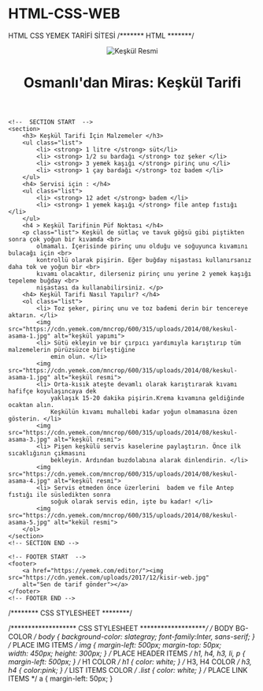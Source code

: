 # HTML-CSS-WEB
HTML CSS YEMEK TARİFİ SİTESİ
/******* HTML *******/
<!DOCTYPE html>
<html lang="en">
<head>
    <meta charset="UTF-8">
    <meta http-equiv="X-UA-Compatible" content="IE=edge">
    <meta name="viewport" content="width=device-width, initial-scale=1.0">
    <title>Yemek Tarifler | Keşkül Tarifi</title>
    <link rel="stylesheet" href="css/style.css">
</head>
<body>
    <!-- HEADER START -->
    <header id="head">
        <img src="https://cdn.yemek.com/mncrop/940/625/uploads/2014/08/keskul-yemekcom.jpg" alt="Keşkül Resmi"> 
        <h1> Osmanlı'dan Miras: Keşkül Tarifi </h1>
    </header>
    <!--  HEADER END  -->

    <!--  SECTION START  -->
    <section>
        <h3> Keşkül Tarifi İçin Malzemeler </h3>
        <ul class="list">
            <li> <strong> 1 litre </strong> süt</li>
            <li> <strong> 1/2 su bardağı </strong> toz şeker </li>
            <li> <strong> 3 yemek kaşığı </strong> pirinç unu </li>
            <li> <strong> 1 çay bardağı </strong> toz badem </li>
        </ul>
        <h4> Servisi için : </h4>
        <ul class="list">
            <li> <strong> 12 adet </strong> badem </li>
            <li> <strong> 1 yemek kaşığı </strong> file antep fıstığı </li>
        </ul>
        <h4 > Keşkül Tarifinin Püf Noktası </h4>
        <p class="list"> Keşkül de sütlaç ve tavuk göğsü gibi piştikten sonra çok yoğun bir kıvamda <br>
            olmamalı. İçerisinde pirinç unu olduğu ve soğuyunca kıvamını bulacağı için <br>
            kontrollü olarak pişirin. Eğer buğday nişastası kullanırsanız daha tok ve yoğun bir <br>
            kıvamı olacaktır, dilerseniz pirinç unu yerine 2 yemek kaşığı tepeleme buğday <br>
            nişastası da kullanabilirsiniz. </p>
        <h4> Keşkül Tarifi Nasıl Yapılır? </h4>
        <ol class="list">
            <li> Toz şeker, pirinç unu ve toz bademi derin bir tencereye aktarın. </li>
            <img src="https://cdn.yemek.com/mncrop/600/315/uploads/2014/08/keskul-asama-1.jpg" alt="keşkül yapımı">
            <li> Sütü ekleyin ve bir çırpıcı yardımıyla karıştırıp tüm malzemelerin pürüzsüzce birleştiğine
                emin olun. </li>
            <img src="https://cdn.yemek.com/mncrop/600/315/uploads/2014/08/keskul-asama-1.jpg" alt="keşkül resmi">
            <li> Orta-kısık ateşte devamlı olarak karıştırarak kıvamı hafifçe koyulaşıncaya dek
                yaklaşık 15-20 dakika pişirin.Krema kıvamına geldiğinde ocaktan alın.
                Keşkülün kıvamı muhallebi kadar yoğun olmamasına özen gösterin. </li>
            <img src="https://cdn.yemek.com/mncrop/600/315/uploads/2014/08/keskul-asama-3.jpg" alt="keşkül resmi">
            <li> Pişen keşkülü servis kaselerine paylaştırın. Önce ilk sıcaklığının çıkmasını
                bekleyin. Ardından buzdolabına alarak dinlendirin. </li>
            <img src="https://cdn.yemek.com/mncrop/600/315/uploads/2014/08/keskul-asama-4.jpg" alt="keşkül resmi">
            <li> Servis etmeden önce üzerlerini  badem ve file Antep fıstığı ile süsledikten sonra
                soğuk olarak servis edin, işte bu kadar! </li>
            <img src="https://cdn.yemek.com/mncrop/600/315/uploads/2014/08/keskul-asama-5.jpg" alt="kekül resmi">
        </ol>  
    </section>
    <!-- SECTION END -->

    <!-- FOOTER START  -->
    <footer>
        <a href="https://yemek.com/editor/"><img src="https://cdn.yemek.com/uploads/2017/12/kisir-web.jpg"
        alt="Sen de tarif gönder"></a>
    </footer>
    <!-- FOOTER END -->
</body>
</html>


/******** CSS STYLESHEET ********/

/******************* CSS STYLESHEET ********************/
/*  BODY BG-COLOR */
body {
    background-color: slategray;
    font-family:Inter, sans-serif;
}
/* PLACE IMG ITEMS */
img {
    margin-left: 500px;
    margin-top: 50px;   
    width: 450px;
    height: 300px;
}
/* PLACE HEADER ITEMS */
h1, h4, h3, li, p {
    margin-left: 500px;
}
/* H1 COLOR */
h1 {
    color: white;
}
/* H3, H4 COLOR */
h3, h4 {
    color:pink;
}
/*  LIST ITEMS COLOR */
.list {
    color: white;
}
/*  PLACE LINK ITEMS */
a {
    margin-left: 50px;
}
